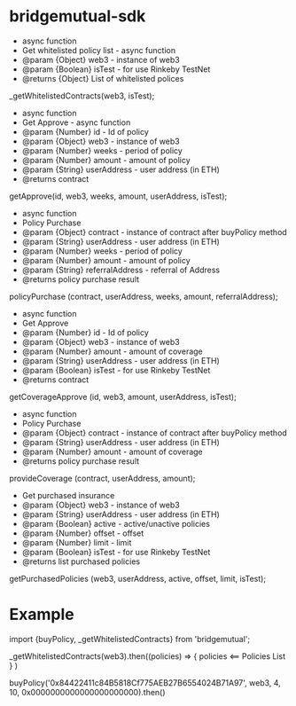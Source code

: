 # bridgemutual-sdk

 * async function
 * Get whitelisted policy list - async function
 * @param {Object} web3 - instance of web3
 * @param {Boolean} isTest - for use Rinkeby TestNet
 * @returns {Object} List of whitelisted polices
 
 _getWhitelistedContracts(web3, isTest);

 * async function
 * Get Approve - async function
 * @param {Number} id - Id of policy
 * @param {Object} web3 - instance of web3
 * @param {Number} weeks - period of policy
 * @param {Number} amount - amount of policy
 * @param {String} userAddress - user address (in ETH)
 * @returns contract

 getApprove(id, web3, weeks, amount, userAddress, isTest);
 
 * async function
 * Policy Purchase
 * @param {Object} contract - instance of contract after buyPolicy method
 * @param {String} userAddress - user address (in ETH)
 * @param {Number} weeks - period of policy
 * @param {Number} amount - amount of policy
 * @param {String} referralAddress - referral of Address
 * @returns policy purchase result

 policyPurchase (contract, userAddress, weeks, amount, referralAddress);
 
 * async function
 * Get Approve
 * @param {Number} id - Id of policy
 * @param {Object} web3 - instance of web3
 * @param {Number} amount - amount of coverage
 * @param {String} userAddress - user address (in ETH)
 * @param {Boolean} isTest - for use Rinkeby TestNet
 * @returns contract

 getCoverageApprove (id, web3, amount, userAddress, isTest);
 
 * async function
 * Policy Purchase
 * @param {Object} contract - instance of contract after buyPolicy method
 * @param {String} userAddress - user address (in ETH)
 * @param {Number} amount - amount of coverage
 * @returns policy purchase result

 provideCoverage (contract, userAddress, amount);
 
 * Get purchased insurance
 * @param {Object} web3 - instance of web3
 * @param {String} userAddress - user address (in ETH)
 * @param {Boolean} active - active/unactive policies
 * @param {Number} offset - offset
 * @param {Number} limit - limit
 * @param {Boolean} isTest - for use Rinkeby TestNet
 * @returns list purchased policies

 getPurchasedPolicies (web3, userAddress, active, offset, limit, isTest);
 
 # Example
 import {buyPolicy, _getWhitelistedContracts} from 'bridgemutual';
 
 _getWhitelistedContracts(web3).then((policies) => 
    {
        policies <== Policies List
    }
 )
 
 buyPolicy('0x84422411c84B5818Cf775AEB27B6554024B71A97', web3, 4, 10, 0x0000000000000000000000).then()
